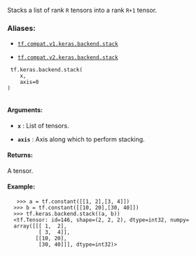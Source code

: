 Stacks a list of rank  `R`  tensors into a rank  `R+1`  tensor.



### Aliases:

- [ `tf.compat.v1.keras.backend.stack` ](/api_docs/python/tf/keras/backend/stack)

- [ `tf.compat.v2.keras.backend.stack` ](/api_docs/python/tf/keras/backend/stack)



```
 tf.keras.backend.stack(
    x,
    axis=0
)
 
```



#### Arguments:

- **`x`** : List of tensors.

- **`axis`** : Axis along which to perform stacking.



#### Returns:
A tensor.



#### Example:


```
   >>> a = tf.constant([[1, 2],[3, 4]])
  >>> b = tf.constant([[10, 20],[30, 40]])
  >>> tf.keras.backend.stack((a, b))
  <tf.Tensor: id=146, shape=(2, 2, 2), dtype=int32, numpy=
  array([[[ 1,  2],
          [ 3,  4]],
         [[10, 20],
          [30, 40]]], dtype=int32)>
 
```


